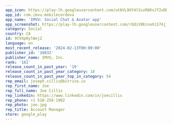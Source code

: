 ```yaml
---
app_icon: https://play-lh.googleusercontent.com/ut6VL9UY4lSszR8KxJf2vDDvOaFWae2gnSzr2gsPtPi-muLl2QkilZJgD8JUIHByzA
app_id: com.imvu.mobilecordova
app_name: 'IMVU: Social Chat & Avatar app'
app_screenshot: https://play-lh.googleusercontent.com/rQdiV0EcnoXiS74jjIkDQ2kS1NDJ5lG8pI7S7LwaZvTtX6KiTXuVrApgjKRpBFsw_KU
category: Social
country: CA
id: 9tVXpRylWojZ
language: en
most_recent_release: '2024-02-13T00:00:00'
publisher_id: '10832'
publisher_name: IMVU, Inc.
rank: '161'
release_count_in_past_year: '19'
release_count_in_past_year_category: 18
release_count_in_past_year_top_in_category: 54
rep_email: joseph.cillis@bitrise.io
rep_first_name: Joe
rep_full_name: Joe Cillis
rep_linkedin: https://www.linkedin.com/in/joecillis
rep_phone: +1 518-258-1902
rep_photo: joe.jpg
rep_title: Account Manager
store: google_play
---
```

